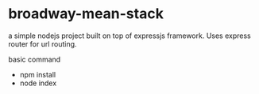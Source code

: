 # broadway-mean-stack

a simple nodejs project built on top of expressjs framework.
Uses express router for url routing.

basic command
* npm install
* node index
